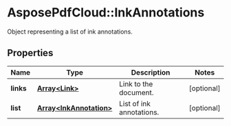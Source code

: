 ﻿# AsposePdfCloud::InkAnnotations
Object representing a list of ink annotations.

## Properties
Name | Type | Description | Notes
------------ | ------------- | ------------- | -------------
**links** | [**Array&lt;Link&gt;**](Link.md) | Link to the document. | [optional] 
**list** | [**Array&lt;InkAnnotation&gt;**](InkAnnotation.md) | List of ink annotations. | [optional] 


